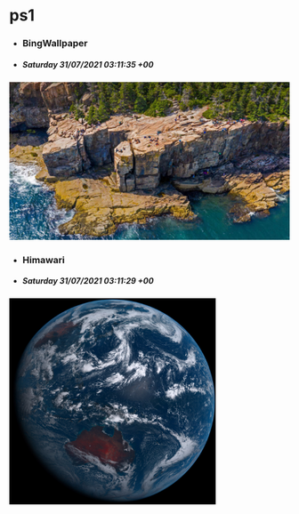 # ps1

- ### BingWallpaper
- ##### Saturday 31/07/2021 03:11:35 +00
<img src="BingWallpaper/latest.jpg" width="700" height="auto" title="👉  BingWallpaper  👈">


- ### Himawari 
- ##### Saturday 31/07/2021 03:11:29 +00
<img src="Himawari/latest.jpg" width="auto" height="371" title="👉  Himawari  👈">






